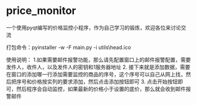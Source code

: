 # price_monitor
一个使用pyqt编写的价格监控小程序，作为自己学习的锻炼，欢迎各位来讨论交流

打包命令：pyinstaller -w -F main.py -i utils\head.ico

使用说明：
1.如果需要邮件报警功能，那么请先配置窗口上的邮件报警配置，需要发件人，收件人，以及发件人的密钥和1服务器地址
2. 接下来就是添加数据，需要在窗口的添加哪一行添加需要监控的商品的序号，这个序号可以自己从网上找，然后把序号和价格按实列的要求添加，然后点击添加按钮即可
3. 点击开始按钮即可，然后程序会自动监控，如果最新的价格小于设置的底价，那么就会收到邮件报警邮件
